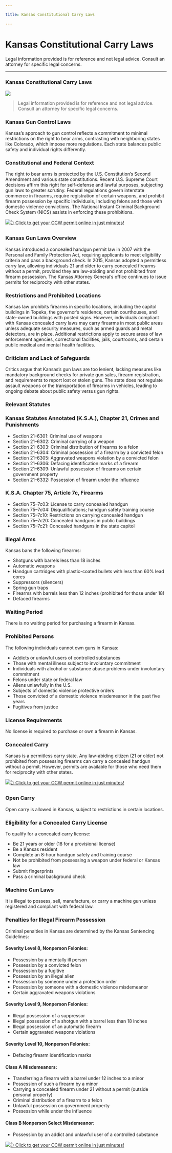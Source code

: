 ```yaml
---

title: Kansas Constitutional Carry Laws

---
```


# Kansas Constitutional Carry Laws

Legal information provided is for reference and not legal advice. Consult an attorney for specific legal concerns. 

* * *

### Kansas Constitutional Carry Laws

![](https://cdn-images-1.medium.com/max/1200/1*CMvH2pCEklco_lfS-hIUTQ.png)

> Legal information provided is for reference and not legal advice. Consult an attorney for specific legal concerns.

### Kansas Gun Control Laws

Kansas’s approach to gun control reflects a commitment to minimal restrictions on the right to bear arms, contrasting with neighboring states like Colorado, which impose more regulations. Each state balances public safety and individual rights differently.

### Constitutional and Federal Context

The right to bear arms is protected by the U.S. Constitution’s Second Amendment and various state constitutions. Recent U.S. Supreme Court decisions affirm this right for self-defense and lawful purposes, subjecting gun laws to greater scrutiny. Federal regulations govern interstate commerce in firearms, require registration of certain weapons, and prohibit firearm possession by specific individuals, including felons and those with domestic violence convictions. The National Instant Criminal Background Check System (NICS) assists in enforcing these prohibitions.

[![](https://cdn-images-1.medium.com/max/1200/1*aCmvRhaa5Xjz4zDZxHzAjg.png)](https://serp.ly/ccw)[👆 Click to get your CCW permit online in just minutes!](https://serp.ly/ccw)

### Kansas Gun Laws Overview

Kansas introduced a concealed handgun permit law in 2007 with the Personal and Family Protection Act, requiring applicants to meet eligibility criteria and pass a background check. In 2015, Kansas adopted a permitless carry law, allowing individuals 21 and older to carry concealed firearms without a permit, provided they are law-abiding and not prohibited from firearm possession. The Kansas Attorney General’s office continues to issue permits for reciprocity with other states.

### Restrictions and Prohibited Locations

Kansas law prohibits firearms in specific locations, including the capitol buildings in Topeka, the governor’s residence, certain courthouses, and state-owned buildings with posted signs. However, individuals compliant with Kansas concealed carry laws may carry firearms in most public areas unless adequate security measures, such as armed guards and metal detectors, are in place. Additional restrictions apply to secure areas of law enforcement agencies, correctional facilities, jails, courtrooms, and certain public medical and mental health facilities.

### Criticism and Lack of Safeguards

Critics argue that Kansas’s gun laws are too lenient, lacking measures like mandatory background checks for private gun sales, firearm registration, and requirements to report lost or stolen guns. The state does not regulate assault weapons or the transportation of firearms in vehicles, leading to ongoing debate about public safety versus gun rights.

### Relevant Statutes

### Kansas Statutes Annotated (K.S.A.), Chapter 21, Crimes and Punishments

  * Section 21–6301: Criminal use of weapons
  * Section 21–6302: Criminal carrying of a weapon
  * Section 21–6303: Criminal distribution of firearms to a felon
  * Section 21–6304: Criminal possession of a firearm by a convicted felon
  * Section 21–6305: Aggravated weapons violation by a convicted felon
  * Section 21–6306: Defacing identification marks of a firearm
  * Section 21–6309: Unlawful possession of firearms on certain government property
  * Section 21–6332: Possession of firearm under the influence



### K.S.A. Chapter 75, Article 7c, Firearms

  * Section 75–7c03: License to carry concealed handgun
  * Section 75–7c04: Disqualifications; handgun safety training course
  * Section 75–7c10: Restrictions on carrying concealed handgun
  * Section 75–7c20: Concealed handguns in public buildings
  * Section 75–7c21: Concealed handguns in the state capitol



### Illegal Arms

Kansas bans the following firearms:

  * Shotguns with barrels less than 18 inches
  * Automatic weapons
  * Handgun cartridges with plastic-coated bullets with less than 60% lead cores
  * Suppressors (silencers)
  * Spring gun traps
  * Firearms with barrels less than 12 inches (prohibited for those under 18)
  * Defaced firearms



### Waiting Period

There is no waiting period for purchasing a firearm in Kansas.

### Prohibited Persons

The following individuals cannot own guns in Kansas:

  * Addicts or unlawful users of controlled substances
  * Those with mental illness subject to involuntary commitment
  * Individuals with alcohol or substance abuse problems under involuntary commitment
  * Felons under state or federal law
  * Aliens unlawfully in the U.S.
  * Subjects of domestic violence protective orders
  * Those convicted of a domestic violence misdemeanor in the past five years
  * Fugitives from justice



### License Requirements

No license is required to purchase or own a firearm in Kansas.

### Concealed Carry

Kansas is a permitless carry state. Any law-abiding citizen (21 or older) not prohibited from possessing firearms can carry a concealed handgun without a permit. However, permits are available for those who need them for reciprocity with other states.

[![](https://cdn-images-1.medium.com/max/1200/1*TMCVgNoKp2NAtvLSAMkaJg.png)](https://serp.ly/ccw)[👆 Click to get your CCW permit online in just minutes!](https://serp.ly/ccw)

### Open Carry

Open carry is allowed in Kansas, subject to restrictions in certain locations.

### Eligibility for a Concealed Carry License

To qualify for a concealed carry license:

  * Be 21 years or older (18 for a provisional license)
  * Be a Kansas resident
  * Complete an 8-hour handgun safety and training course
  * Not be prohibited from possessing a weapon under federal or Kansas law
  * Submit fingerprints
  * Pass a criminal background check



### Machine Gun Laws

It is illegal to possess, sell, manufacture, or carry a machine gun unless registered and compliant with federal law.

### Penalties for Illegal Firearm Possession

Criminal penalties in Kansas are determined by the Kansas Sentencing Guidelines:

#### Severity Level 8, Nonperson Felonies:

  * Possession by a mentally ill person
  * Possession by a convicted felon
  * Possession by a fugitive
  * Possession by an illegal alien
  * Possession by someone under a protection order
  * Possession by someone with a domestic violence misdemeanor
  * Certain aggravated weapons violations



#### Severity Level 9, Nonperson Felonies:

  * Illegal possession of a suppressor
  * Illegal possession of a shotgun with a barrel less than 18 inches
  * Illegal possession of an automatic firearm
  * Certain aggravated weapons violations



#### Severity Level 10, Nonperson Felonies:

  * Defacing firearm identification marks



#### Class A Misdemeanors:

  * Transferring a firearm with a barrel under 12 inches to a minor
  * Possession of such a firearm by a minor
  * Carrying a concealed firearm under 21 without a permit (outside personal property)
  * Criminal distribution of a firearm to a felon
  * Unlawful possession on government property
  * Possession while under the influence



#### Class B Nonperson Select Misdemeanor:

  * Possession by an addict and unlawful user of a controlled substance


[![](https://cdn-images-1.medium.com/max/1200/1*UmVcdbz7GlGdNVJMx2tkag.png)](https://serp.ly/ccw)[👆 Click to get your CCW permit online in just minutes!](https://serp.ly/ccw)

